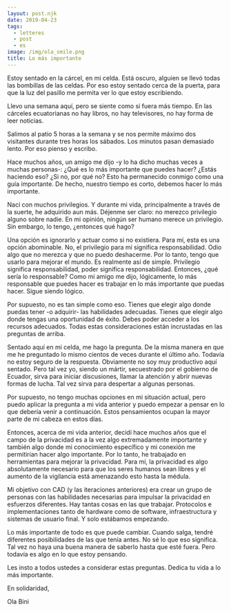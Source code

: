 ```yaml
---
layout: post.njk
date: 2019-04-23
tags:
  - letteres
  - post
  - es
image: /img/ola_smile.png
title: Lo más importante
---
```

Estoy sentado en la cárcel, en mi celda. Está oscuro, alguien se llevó todas las
bombillas de las celdas. Por eso estoy sentado cerca de la puerta, para que
la luz del pasillo me permita ver lo que estoy escribiendo.

Llevo una semana aquí, pero se siente como si fuera más tiempo. En las
cárceles ecuatorianas no hay libros, no hay televisores, no hay forma de leer
noticias.

Salimos al patio 5 horas a la semana y se nos permite máximo dos visitantes
durante tres horas los sábados. Los minutos pasan demasiado lento. Por eso
pienso y escribo.

Hace muchos años, un amigo me dijo -y lo ha dicho muchas veces a muchas
personas-: ¿Qué es lo más importante que puedes hacer? ¿Estás haciendo
eso? ¿Si no, por qué no? Esto ha permanecido conmigo como una guía
importante. De hecho, nuestro tiempo es corto, debemos hacer lo más
importante.

Nací con muchos privilegios. Y durante mi vida, principalmente a través de
la suerte, he adquirido aun más. Déjenme ser claro: no merezco privilegio
alguno sobre nadie. En mi opinión, ningún ser humano merece un
privilegio. Sin embargo, lo tengo, ¿entonces qué hago?

Una opción es ignorarlo y actuar como si no existiera. Para mí, esta es una
opción abominable. No, el privilegio para mí significa responsabilidad. Odio
algo que no merezca y que no puedo deshacerme. Por lo tanto, tengo que
usarlo para mejorar el mundo. Es realmente así de simple. Privilegio significa
responsabilidad, poder significa responsabilidad. Entonces, ¿qué sería lo
responsable? Como mi amigo me dijo, lógicamente, lo más responsable que
puedes hacer es trabajar en lo más importante que puedas hacer.
Sigue siendo lógico.

Por supuesto, no es tan simple como eso. Tienes que elegir algo donde
puedas tener -o adquirir- las habilidades adecuadas. Tienes que elegir algo
donde tengas una oportunidad de éxito. Debes poder acceder a los
recursos adecuados. Todas estas consideraciones están incrustadas en las
preguntas de arriba.

Sentado aquí en mi celda, me hago la pregunta. De la misma manera en que
me he preguntado lo mismo cientos de veces durante el último año. Todavía
no estoy seguro de la respuesta. Obviamente no soy muy productivo aquí
sentado. Pero tal vez yo, siendo un mártir, secuestrado por el gobierno de
Ecuador, sirva para iniciar discusiones, llamar la atención y abrir nuevas
formas de lucha. Tal vez sirva para despertar a algunas personas.

Por supuesto, no tengo muchas opciones en mi situación actual, pero
puedo aplicar la pregunta a mi vida anterior y puedo empezar a pensar en
lo que debería venir a continuación. Estos pensamientos ocupan la mayor
parte de mi cabeza en estos días.

Entonces, acerca de mi vida anterior, decidí hace muchos años que el campo
de la privacidad es a la vez algo extremadamente importante y también
algo donde mi conocimiento específico y mi conexión me permitirían hacer
algo importante. Por lo tanto, he trabajado en herramientas para mejorar la
privacidad. Para mí, la privacidad es algo absolutamente necesario para que
los seres humanos sean libres y el aumento de la vigilancia está
amenazando esto hasta la médula.

Mi objetivo con CAD (y las iteraciones anteriores) era crear un grupo de
personas con las habilidades necesarias para impulsar la privacidad en
esfuerzos diferentes. Hay tantas cosas en las que trabajar. Protocolos e
implementaciones tanto de hardware como de software, infraestructura y
sistemas de usuario final. Y solo estábamos empezando.

Lo más importante de todo es que puede cambiar. Cuando salga, tendré
diferentes posibilidades de las que tenía antes. No sé lo que eso significa. Tal
vez no haya una buena manera de saberlo hasta que esté fuera. Pero todavía
es algo en lo que estoy pensando.

Les insto a todos ustedes a considerar estas preguntas. Dedica tu vida a lo
más importante.

En solidaridad,

Ola Bini
